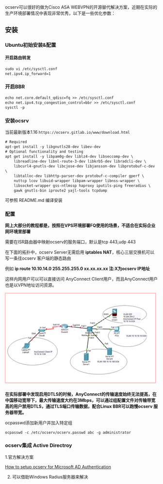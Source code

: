 
ocserv可以很好的做为Cisco ASA WEBVPN的开源替代解决方案，近期在实际的生产环境部署情况中表现非常优秀，以下是一些优化参数：

## 安装

### Ubuntu初始安装&配置

#### 开启路由转发

```shell
sudo vi /etc/sysctl.conf
net.ipv4.ip_forward=1
```
### 开启BBR

```shell
echo net.core.default_qdisc=fq >> /etc/sysctl.conf
echo net.ipv4.tcp_congestion_control=bbr >> /etc/sysctl.conf
sysctl -p
```

### 安装ocsrv

当前最新版本1.16 `https://ocserv.gitlab.io/www/download.html`

```shell
# Required
apt-get install -y libgnutls28-dev libev-dev
# Optional functionality and testing
apt get install -y libpam0g-dev liblz4-dev libseccomp-dev \
	libreadline-dev libnl-route-3-dev libkrb5-dev libradcli-dev \
	libcurl4-gnutls-dev libcjose-dev libjansson-dev libprotobuf-c-dev \
	libtalloc-dev libhttp-parser-dev protobuf-c-compiler gperf \
	nuttcp lcov libuid-wrapper libpam-wrapper libnss-wrapper \
	libsocket-wrapper gss-ntlmssp haproxy iputils-ping freeradius \
	gawk gnutls-bin iproute2 yajl-tools tcpdump

```

可参照 README.md 编译安装

### 配置

 **网上大部分的教程都是，按照在VPS环境部署FQ使用的场景，不适合在实际企业网环境里部署**

需要在ISR路由器中映射ocserv的服务端口，默认是tcp 443,udp 443

在下面的拓扑中，ocserv Server无需启用 **iptables NAT**，核心三层交换机可以写一条往ocserv 客户端的静态路由

例如 **ip route 10.10.14.0 255.255.255.0 xx.xx.xx.xx 注:X为ocserv IP地址**

这样内网用户可以可以直接访问 AnyConnect Client用户，而且AnyConnect用户也是以VPN地址访问资源。

 ![ocserv拓扑图](./images/ocserv/2022-06-18%2014_05_11-Cisco%20Packet%20Tracer.png "ocserv拓扑图")


**在实际部署中发现启用DTLS的时候，AnyConnect的传输速度始终无法提高，在中国移动宽带下，最大传输速度大约在3Mbps，可以通过组配置文件对传输带宽高的用户禁用DTLS，通过TLS端口传输数据，配合Linux BBR可以跑慢ocserv 服务器带宽。**

ocpasswd添加新用户并加入特定组

```shell
ocpasswd -c /etc/ocserv/ocserv.passwd abc -g administrator
```

 ### ocserv集成 Active Directroy

 1.官方解决方案

 [How to setup ocserv for Microsoft AD Authentication](https://ocserv.gitlab.io/www/recipes-ocserv-ad-authentication.html)

 2. 可以借助Windows Radius服务器来解决
 
